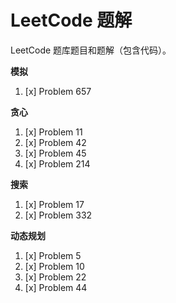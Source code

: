# LeetCode 题解

LeetCode 题库题目和题解（包含代码）。

**模拟**

1. [x] Problem 657

**贪心**

1. [x] Problem 11
2. [x] Problem 42
3. [x] Problem 45
4. [x] Problem 214

**搜索**

1. [x] Problem 17
2. [x] Problem 332

**动态规划**

1. [x] Problem 5
2. [x] Problem 10
3. [x] Problem 22
4. [x] Problem 44
